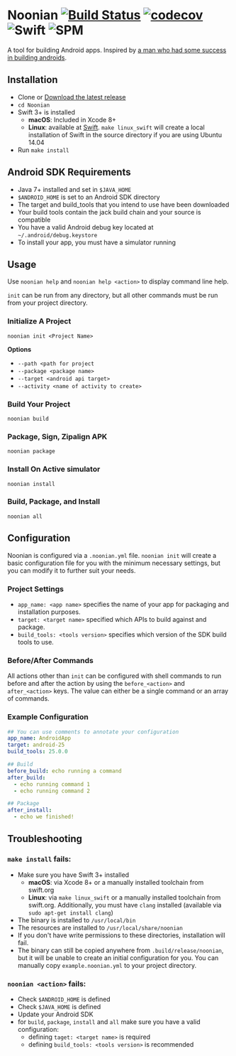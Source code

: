 # Noonian [![Build Status](https://travis-ci.org/scottrhoyt/Noonian.svg?branch=master)](https://travis-ci.org/scottrhoyt/Noonian) [![codecov](https://codecov.io/gh/scottrhoyt/Noonian/branch/master/graph/badge.svg)](https://codecov.io/gh/scottrhoyt/Noonian) ![Swift](https://img.shields.io/badge/Swift-3.0-orange.svg) ![SPM](https://img.shields.io/badge/SPM-Compatible-green.svg)

A tool for building Android apps. Inspired by [a man who had some success in
building androids](http://memory-alpha.wikia.com/wiki/Noonian_Soong).

## Installation

* Clone or [Download the latest release](https://github.com/scottrhoyt/Noonian/releases)
* `cd Noonian`
* Swift 3+ is installed
  * **macOS**: Included in Xcode 8+
  * **Linux**: available at [Swift](http://www.swift.org). `make linux_swift` will
    create a local installation of Swift in the source directory if you are
    using Ubuntu 14.04
* Run `make install`

## Android SDK Requirements

* Java 7+ installed and set in `$JAVA_HOME`
* `$ANDROID_HOME` is set to an Android SDK directory
* The target and build_tools that you intend to use have been downloaded
* Your build tools contain the jack build chain and your source is compatible
* You have a valid Android debug key located at `~/.android/debug.keystore`
* To install your app, you must have a simulator running

## Usage

Use `noonian help` and `noonian help <action>` to display command line help.

`init` can be run from any directory, but all other commands must be run from
your project directory.

### Initialize A Project

`noonian init <Project Name>`

**Options**

* `--path <path for project`
* `--package <package name>`
* `--target <android api target>`
* `--activity <name of activity to create>`

### Build Your Project

`noonian build`

### Package, Sign, Zipalign APK

`noonian package`

### Install On Active simulator

`noonian install`

### Build, Package, and Install

`noonian all`

## Configuration

Noonian is configured via a `.noonian.yml` file. `noonian init` will create a
basic configuration file for you with the minimum necessary settings, but you
can modify it to further suit your needs.

### Project Settings

* `app_name: <app name>` specifies the name of your app for packaging and
  installation purposes.
* `target: <target name>` specified which APIs to build against and package.
* `build_tools: <tools version>` specifies which version of the SDK build tools
  to use.

### Before/After Commands

All actions other than `init` can be configured with shell commands to run
before and after the action by using the `before_<action>` and `after_<action>`
keys. The value can either be a single command or an array of commands.

### Example Configuration

```yaml
## You can use comments to annotate your configuration
app_name: AndroidApp
target: android-25
build_tools: 25.0.0

## Build
before_build: echo running a command
after_build:
  - echo running command 1
  - echo running command 2

## Package
after_install:
  - echo we finished!
```

## Troubleshooting

### `make install` fails:

* Make sure you have Swift 3+ installed
    * **macOS**: via Xcode 8+ or a manually installed toolchain from swift.org
    * **Linux**: via `make linux_swift` or a manually installed toolchain from
      swift.org. Additionally, you must have `clang` installed (available
      via `sudo apt-get install clang`)
* The binary is installed to `/usr/local/bin`
* The resources are installed to `/usr/local/share/noonian`
* If you don't have write permissions to these directories, installation will
  fail.
* The binary can still be copied anywhere from `.build/release/noonian`, but it
  will be unable to create an initial configuration for you. You can manually
  copy `example.noonian.yml` to your project directory.

### `noonian <action>` fails:

* Check `$ANDROID_HOME` is defined
* Check `$JAVA_HOME` is defined
* Update your Android SDK
* for `build`, `package`, `install` and `all` make sure you have a valid
  configuration:
  * defining `taget: <target name>` is required
  * defining `build_tools: <tools version>` is recommended
